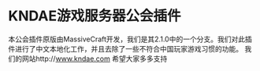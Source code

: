 KNDAE游戏服务器公会插件
================
本公会插件原版由MassiveCraft开发，我们是其2.1.0中的一个分支。我们对此插件进行了中文本地化工作，并且去除了一些不符合中国玩家游戏习惯的功能。
我们的网站http://www.kndae.com
希望大家多多支持
